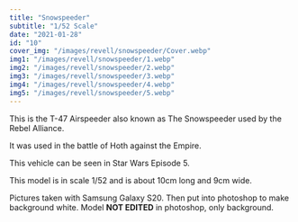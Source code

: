 ```yaml
---
title: "Snowspeeder"
subtitle: "1/52 Scale"
date: "2021-01-28"
id: "10"
cover_img: "/images/revell/snowspeeder/Cover.webp"
img1: "/images/revell/snowspeeder/1.webp"
img2: "/images/revell/snowspeeder/2.webp"
img3: "/images/revell/snowspeeder/3.webp"
img4: "/images/revell/snowspeeder/4.webp"
img5: "/images/revell/snowspeeder/5.webp"
---
```


This is the T-47 Airspeeder also known as The Snowspeeder used by the Rebel Alliance.

It was used in the battle of Hoth against the Empire.

This vehicle can be seen in Star Wars Episode 5.

This model is in scale 1/52 and is about 10cm long and 9cm wide.

Pictures taken with Samsung Galaxy S20. Then put into photoshop to make background white. Model **NOT EDITED** in photoshop, only background.